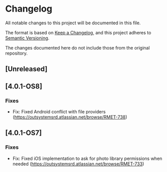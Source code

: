 # Changelog
All notable changes to this project will be documented in this file.

The format is based on [Keep a Changelog](https://keepachangelog.com/en/1.0.0/),
and this project adheres to [Semantic Versioning](https://semver.org/spec/v2.0.0.html).

The changes documented here do not include those from the original repository.

## [Unreleased]

## [4.0.1-OS8]
### Fixes
- Fix: Fixed Android conflict with file providers (https://outsystemsrd.atlassian.net/browse/RMET-738)

## [4.0.1-OS7]
### Fixes
- Fix: Fixed iOS implementation to ask for photo library permissions when needed (https://outsystemsrd.atlassian.net/browse/RMET-733)
